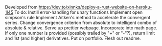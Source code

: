 Developed from https://dev.to/xinnks/deploy-a-rust-website-on-heroku-1l45
To do:
Instill error-handling for unary functions
Implement open simpson's rule
Implement Aitken's method to accelerate the convergent series.
Change convergence criterion from absolute to intelligent combo of absolute & relative.
Serve up prettier webpage.
Incorporate into math page.
If only one number is provided (possibly trailed by "+" or "-"?), return limit and 1st (and higher) derivatives.
Put on portfolio.
Flesh out readme.
